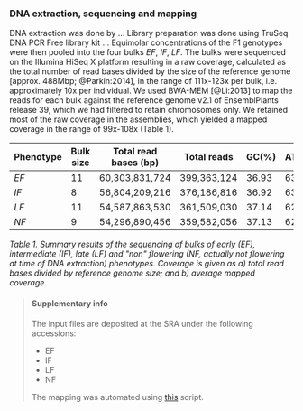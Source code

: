 ### DNA extraction, sequencing and mapping

DNA extraction was done by ...
Library preparation was done using TruSeq DNA PCR Free library kit ...
Equimolar concentrations of the F1 genotypes were then pooled into the four bulks _EF_, _IF_, _LF_.
The bulks were sequenced on the Illumina HiSeq X platform resulting in a raw coverage, calculated as 
the total number of read bases divided by the size of the reference genome [approx. 488Mbp; @Parkin:2014], in the 
range of 111x-123x per bulk, i.e. approximately 10x per individual. We used BWA-MEM [@Li:2013] to map the reads 
for each bulk against the reference genome v2.1 of EnsemblPlants release 39, which we had filtered to retain 
chromosomes only. We retained most of the raw coverage in the assemblies, which yielded a mapped coverage in the
range of 99x-108x (Table 1).

| Phenotype | Bulk size | Total read bases (bp) | Total reads | GC(%) | AT(%) | Q20(%) | Q30(%) | Coverage a, b |
|-----------|-----------|-----------------------|-------------|-------|-------|--------|--------|---------------|
| _EF_      | 11        | 60,303,831,724        | 399,363,124 | 36.93 | 63.07 | 95.02  | 89.25  | 123, 108      |
| _IF_      | 8         | 56,804,209,216        | 376,186,816 | 36.92 | 63.08 | 94.84  | 88.94  | 116, 103      |
| _LF_      | 11        | 54,587,863,530        | 361,509,030 | 37.14 | 62.86 | 96.00  | 91.34  | 112, 100      |
| _NF_      | 9         | 54,296,890,456        | 359,582,056 | 37.13 | 62.87 | 96.84  | 92.81  | 111, 99       |

_Table 1. Summary results of the sequencing of bulks of early (_EF_), intermediate (_IF_), late (_LF_) and
"non" flowering (_NF_, actually not flowering at time of DNA extraction) phenotypes. Coverage is given as
a) total read bases divided by reference genome size; and b) average mapped coverage._

> #### Supplementary info
> The input files are deposited at the SRA under the following accessions:
> - EF
> - IF
> - LF
> - NF
>
> The mapping was automated using 
> [this](https://github.com/naturalis/brassica-snps/blob/befae9d034f84dd1e124cf80ce639e88b8501baa/script/bwa.sh)
> script.
